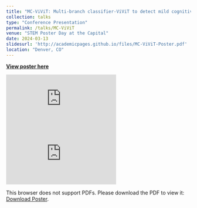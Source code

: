 ```yaml
---
title: "MC-ViViT: Multi-branch classifier-ViViT to detect mild cognitive impairment in older adults using facial videos"
collection: talks
type: "Conference Presentation"
permalink: /talks/MC-ViViT
venue: "STEM Poster Day at the Capital"
date: 2024-03-13
slidesurl: 'http://academicpages.github.io/files/MC-ViViT-Poster.pdf'
location: "Denver, CO"
---
```


[**View poster here**](http://academicpages.github.io/files/MC-ViViT-Poster.pdf)

<embed src="http://academicpages.github.io/files/MC-ViViT-Poster.pdf" type="application/pdf">

<object data="http://academicpages.github.io/files/MC-ViViT-Poster.pdf" type="application/pdf" width="900px" height="900px">
    <embed src="http://academicpages.github.io/files/MC-ViViT-Poster.pdf">
        <p>This browser does not support PDFs. Please download the PDF to view it: <a href="http://academicpages.github.io/files/MC-ViViT-Poster.pdf">Download Poster</a>.</p>
    </embed>
</object>